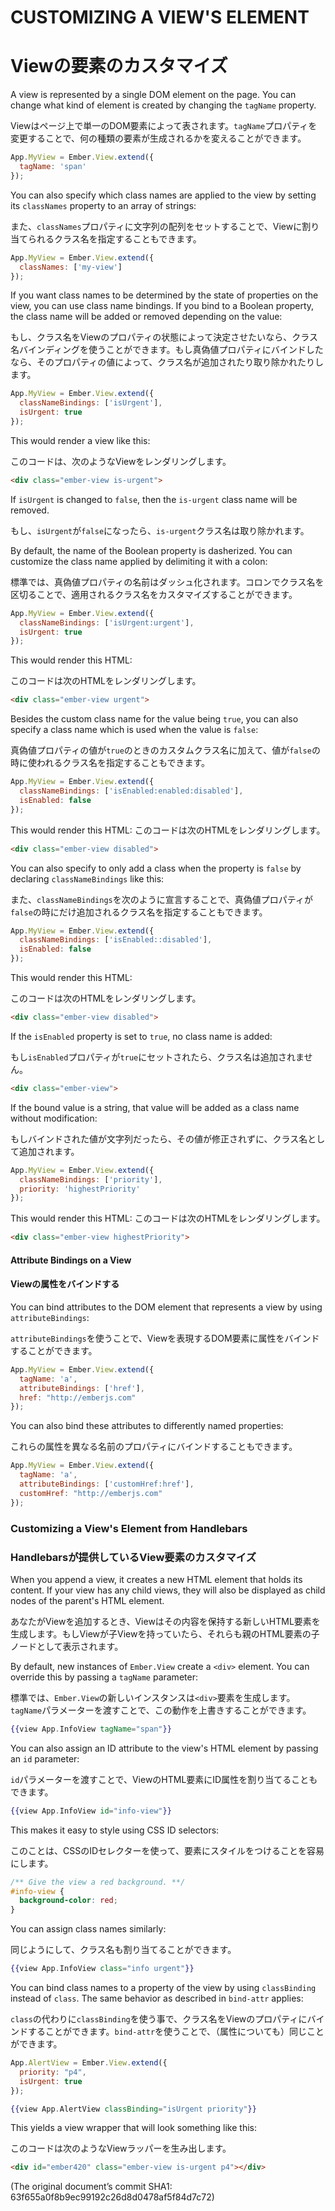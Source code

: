 # CUSTOMIZING A VIEW'S ELEMENT
# Viewの要素のカスタマイズ

A view is represented by a single DOM element on the page. You can change what kind of element is created by
changing the `tagName` property.

Viewはページ上で単一のDOM要素によって表されます。`tagName`プロパティを変更することで、何の種類の要素が生成されるかを変えることができます。

```javascript
App.MyView = Ember.View.extend({
  tagName: 'span'
});
```

You can also specify which class names are applied to the view by setting its `classNames` property to an array of strings:

また、`classNames`プロパティに文字列の配列をセットすることで、Viewに割り当てられるクラス名を指定することもできます。

```javascript
App.MyView = Ember.View.extend({
  classNames: ['my-view']
});
```

If you want class names to be determined by the state of properties on the view, you can use class name bindings. If you bind to
a Boolean property, the class name will be added or removed depending on the value:

もし、クラス名をViewのプロパティの状態によって決定させたいなら、クラス名バインディングを使うことができます。もし真偽値プロパティにバインドしたなら、そのプロパティの値によって、クラス名が追加されたり取り除かれたりします。

```javascript
App.MyView = Ember.View.extend({
  classNameBindings: ['isUrgent'],
  isUrgent: true
});
```

This would render a view like this:

このコードは、次のようなViewをレンダリングします。

```html
<div class="ember-view is-urgent">
```

If `isUrgent` is changed to `false`, then the `is-urgent` class name will be removed.

もし、`isUrgent`が`false`になったら、`is-urgent`クラス名は取り除かれます。

By default, the name of the Boolean property is dasherized. You can customize the class name
applied by delimiting it with a colon:

標準では、真偽値プロパティの名前はダッシュ化されます。コロンでクラス名を区切ることで、適用されるクラス名をカスタマイズすることができます。

```javascript
App.MyView = Ember.View.extend({
  classNameBindings: ['isUrgent:urgent'],
  isUrgent: true
});
```

This would render this HTML:

このコードは次のHTMLをレンダリングします。

```html
<div class="ember-view urgent">
```

Besides the custom class name for the value being `true`, you can also specify a class name which is used when the value is `false`:

真偽値プロパティの値が`true`のときのカスタムクラス名に加えて、値が`false`の時に使われるクラス名を指定することもできます。

```javascript
App.MyView = Ember.View.extend({
  classNameBindings: ['isEnabled:enabled:disabled'],
  isEnabled: false
});
```

This would render this HTML:
このコードは次のHTMLをレンダリングします。

```html
<div class="ember-view disabled">
```

You can also specify to only add a class when the property is `false` by declaring `classNameBindings` like this:

また、`classNameBindings`を次のように宣言することで、真偽値プロパティが`false`の時にだけ追加されるクラス名を指定することもできます。


```javascript
App.MyView = Ember.View.extend({
  classNameBindings: ['isEnabled::disabled'],
  isEnabled: false
});
```

This would render this HTML:

このコードは次のHTMLをレンダリングします。

```html
<div class="ember-view disabled">
```

If the `isEnabled` property is set to `true`, no class name is added:

もし`isEnabled`プロパティが`true`にセットされたら、クラス名は追加されません。

```html
<div class="ember-view">
```


If the bound value is a string, that value will be added as a class name without
modification:

もしバインドされた値が文字列だったら、その値が修正されずに、クラス名として追加されます。

```javascript
App.MyView = Ember.View.extend({
  classNameBindings: ['priority'],
  priority: 'highestPriority'
});
```

This would render this HTML:
このコードは次のHTMLをレンダリングします。

```html
<div class="ember-view highestPriority">
```

#### Attribute Bindings on a View
#### Viewの属性をバインドする

You can bind attributes to the DOM element that represents a view by using `attributeBindings`:

`attributeBindings`を使うことで、Viewを表現するDOM要素に属性をバインドすることができます。

```javascript
App.MyView = Ember.View.extend({
  tagName: 'a',
  attributeBindings: ['href'],
  href: "http://emberjs.com"
});
```

You can also bind these attributes to differently named properties:

これらの属性を異なる名前のプロパティにバインドすることもできます。

```javascript
App.MyView = Ember.View.extend({
  tagName: 'a',
  attributeBindings: ['customHref:href'],
  customHref: "http://emberjs.com"
});
```

### Customizing a View's Element from Handlebars
### Handlebarsが提供しているView要素のカスタマイズ

When you append a view, it creates a new HTML element that holds its content.
If your view has any child views, they will also be displayed as child nodes
of the parent's HTML element.

あなたがViewを追加するとき、Viewはその内容を保持する新しいHTML要素を生成します。もしViewが子Viewを持っていたら、それらも親のHTML要素の子ノードとして表示されます。

By default, new instances of `Ember.View` create a `<div>` element. You can
override this by passing a `tagName` parameter:

標準では、`Ember.View`の新しいインスタンスは`<div>`要素を生成します。`tagName`パラメーターを渡すことで、この動作を上書きすることができます。

```handlebars
{{view App.InfoView tagName="span"}}
```

You can also assign an ID attribute to the view's HTML element by passing an `id` parameter:

`id`パラメーターを渡すことで、ViewのHTML要素にID属性を割り当てることもできます。


```handlebars
{{view App.InfoView id="info-view"}}
```

This makes it easy to style using CSS ID selectors:

このことは、CSSのIDセレクターを使って、要素にスタイルをつけることを容易にします。

```css
/** Give the view a red background. **/
#info-view {
  background-color: red;
}
```

You can assign class names similarly:

同じようにして、クラス名も割り当てることができます。

```handlebars
{{view App.InfoView class="info urgent"}}
```

You can bind class names to a property of the view by using `classBinding` instead of `class`. The same behavior as described in `bind-attr` applies:

`class`の代わりに`classBinding`を使う事で、クラス名をViewのプロパティにバインドすることができます。`bind-attr`を使うことで、（属性についても）同じことができます。

```javascript
App.AlertView = Ember.View.extend({
  priority: "p4",
  isUrgent: true
});
```

```handlebars
{{view App.AlertView classBinding="isUrgent priority"}}
```

This yields a view wrapper that will look something like this:

このコードは次のようなViewラッパーを生み出します。

```html
<div id="ember420" class="ember-view is-urgent p4"></div>
```


(The original document’s commit SHA1: 63f655a0f8b9ec99192c26d8d0478af5f84d7c72)